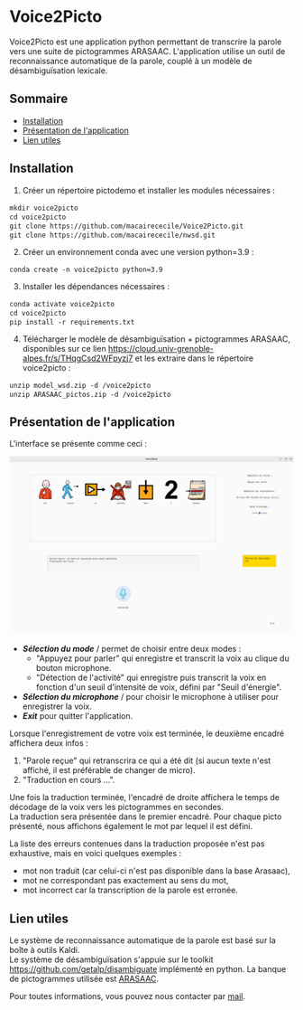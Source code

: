 # Voice2Picto

Voice2Picto est une application python permettant de transcrire la parole vers une suite de pictogrammes ARASAAC.
L'application utilise un outil de reconnaissance automatique de la parole, couplé à un modèle de désambiguïsation
lexicale.

## Sommaire

* [Installation](#installation)
* [Présentation de l'application](#presentation_app)
* [Lien utiles](#liens_utiles)

## Installation

1. Créer un répertoire pictodemo et installer les modules nécessaires :

```
mkdir voice2picto
cd voice2picto
git clone https://github.com/macairececile/Voice2Picto.git
git clone https://github.com/macairececile/nwsd.git
```

2. Créer un environnement conda avec une version python=3.9 :

```
conda create -n voice2picto python=3.9
```

3. Installer les dépendances nécessaires :

```
conda activate voice2picto
cd voice2picto
pip install -r requirements.txt
```

4. Télécharger le modèle de désambiguïsation + pictogrammes ARASAAC, disponibles sur ce lien
   <https://cloud.univ-grenoble-alpes.fr/s/THqgCsd2WFpyzj7> et les extraire dans le répertoire voice2picto :

```
unzip model_wsd.zip -d /voice2picto
unzip ARASAAC_pictos.zip -d /voice2picto
```

## Présentation de l'application <a name="presentation_app"></a>

L'interface se présente comme ceci : </br>

![](/res/images/voice2picto1.png "Accueil")

* _**Sélection du mode**_ / permet de choisir entre deux modes :
    * "Appuyez pour parler" qui enregistre et transcrit la voix au clique du bouton microphone.
    * "Détection de l'activité" qui enregistre puis transcrit la voix en fonction d'un seuil d'intensité de voix, défini
      par "Seuil d'énergie".
* _**Sélection du microphone**_ / pour choisir le microphone à utiliser pour enregistrer la voix.
* _**Exit**_ pour quitter l'application.

Lorsque l'enregistrement de votre voix est terminée, le deuxième encadré affichera deux infos :

1. "Parole reçue" qui retranscrira ce qui a été dit (si aucun texte n'est affiché, il est préférable de changer de
   micro).
2. "Traduction en cours ...".

Une fois la traduction terminée, l'encadré de droite affichera le temps de décodage de la voix vers les pictogrammes en
secondes. </br>
La traduction sera présentée dans le premier encadré. Pour chaque picto présenté, nous affichons également le mot par
lequel il est défini.

La liste des erreurs contenues dans la traduction proposée n'est pas exhaustive, mais en voici quelques exemples :

- mot non traduit (car celui-ci n'est pas disponible dans la base Arasaac),
- mot ne correspondant pas exactement au sens du mot,
- mot incorrect car la transcription de la parole est erronée.

## Lien utiles <a name="liens_utiles"></a>

Le système de reconnaissance automatique de la parole est basé sur la boîte à outils Kaldi. </br>
Le système de désambiguïsation s'appuie sur le toolkit <https://github.com/getalp/disambiguate> implémenté en python. La
banque de pictogrammes utilisée est [ARASAAC](https://arasaac.org/). </br>

Pour toutes informations, vous pouvez nous contacter par [mail](cecile.macaire@univ-grenoble-alpes.fr).
